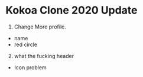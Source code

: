 # Kokoa Clone 2020 Update

1. Change More profile.

- name
- red circle

2. what the fucking header

- Icon problem
